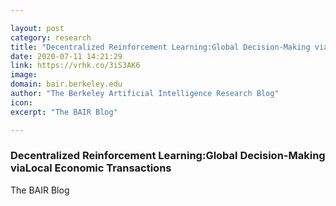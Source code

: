 ```yaml
---

layout: post
category: research
title: "Decentralized Reinforcement Learning:Global Decision-Making viaLocal Economic Transactions"
date: 2020-07-11 14:21:29
link: https://vrhk.co/3iS3AK6
image: 
domain: bair.berkeley.edu
author: "The Berkeley Artificial Intelligence Research Blog"
icon: 
excerpt: "The BAIR Blog"

---
```


### Decentralized Reinforcement Learning:Global Decision-Making viaLocal Economic Transactions

The BAIR Blog